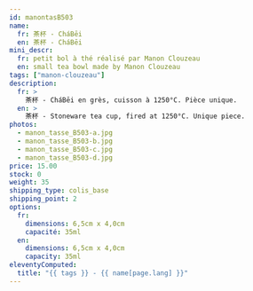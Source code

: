 ```yaml
---
id: manontasB503
name:
  fr: 茶杯 - CháBēi
  en: 茶杯 - CháBēi
mini_descr:
  fr: petit bol à thé réalisé par Manon Clouzeau
  en: small tea bowl made by Manon Clouzeau
tags: ["manon-clouzeau"]
description:
  fr: >
    茶杯 - CháBēi en grès, cuisson à 1250°C. Pièce unique.
  en: >
    茶杯 - Stoneware tea cup, fired at 1250°C. Unique piece.
photos:
  - manon_tasse_B503-a.jpg
  - manon_tasse_B503-b.jpg
  - manon_tasse_B503-c.jpg
  - manon_tasse_B503-d.jpg
price: 15.00
stock: 0
weight: 35
shipping_type: colis_base
shipping_point: 2
options:
  fr:
    dimensions: 6,5cm x 4,0cm
    capacité: 35ml
  en:
    dimensions: 6,5cm x 4,0cm
    capacity: 35ml
eleventyComputed:
  title: "{{ tags }} - {{ name[page.lang] }}"
---
```

